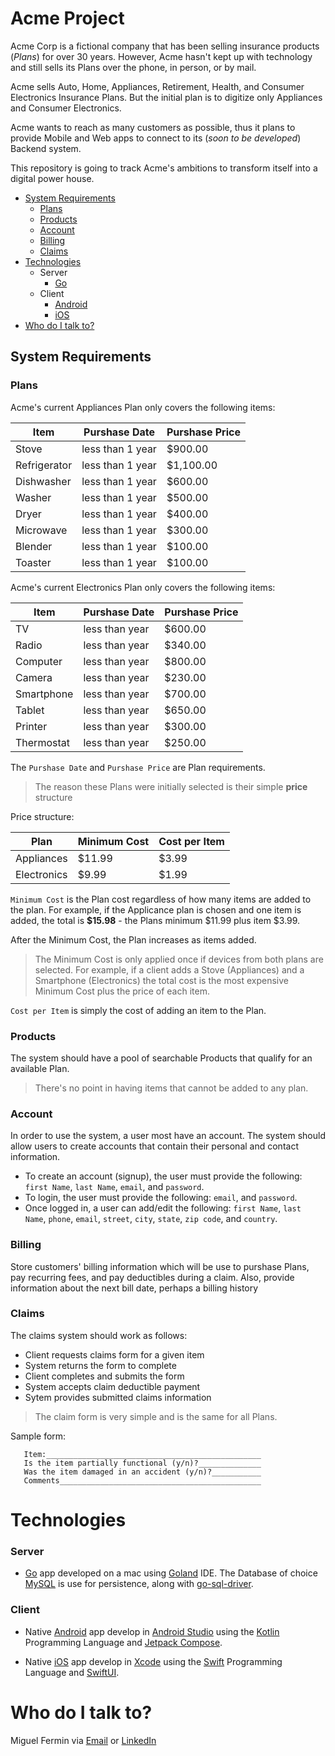 # Acme Project
Acme Corp is a fictional company that has been selling insurance products (*Plans*) for over 30 years. However, Acme hasn't kept up with technology and still sells its Plans over the phone, in person, or by mail. 

Acme sells Auto, Home, Appliances, Retirement, Health, and Consumer Electronics Insurance Plans. But the initial plan is to digitize only Appliances and Consumer Electronics.

Acme wants to reach as many customers as possible, thus it plans to provide Mobile and Web apps to connect to its (*soon to be developed*) Backend system.

This repository is going to track Acme's ambitions to transform itself into a digital power house.

- [System Requirements](#system-requirements)
	- [Plans](#plans)
	- [Products](#products)
	- [Account](#account)
	- [Billing](#billing)
	- [Claims](#claims)
- [Technologies](#technologies)
	- Server
	  - [Go](#go)
	- Client
	  - [Android](#android)
	  - [iOS](#ios)
- [Who do I talk to?](#who-do-i-talk-to)

## System Requirements
### Plans

Acme's current Appliances Plan only covers the following items:

| Item         | Purshase Date    | Purshase Price|
|--------------|------------------|---------------|
| Stove        | less than 1 year | $900.00       |
| Refrigerator | less than 1 year | $1,100.00     |
| Dishwasher   | less than 1 year | $600.00       |
| Washer       | less than 1 year | $500.00       |
| Dryer        | less than 1 year | $400.00       |
| Microwave    | less than 1 year | $300.00       |
| Blender      | less than 1 year | $100.00       |
| Toaster      | less than 1 year | $100.00       |

Acme's current Electronics Plan only covers the following items:

| Item         | Purshase Date  | Purshase Price|
|--------------|----------------|---------------|
| TV           | less than year | $600.00       |
| Radio        | less than year | $340.00       |
| Computer     | less than year | $800.00       |
| Camera       | less than year | $230.00       |
| Smartphone   | less than year | $700.00       |
| Tablet       | less than year | $650.00       |
| Printer      | less than year | $300.00       |
| Thermostat   | less than year | $250.00       |

The `Purshase Date` and `Purshase Price` are Plan requirements.

> The reason these Plans were initially selected is their simple **price** structure

Price structure:

| Plan         | Minimum Cost | Cost per Item |
|--------------|--------------|---------------|
| Appliances   | $11.99       | $3.99         |
| Electronics  | $9.99        | $1.99         |

`Minimum Cost` is the Plan cost regardless of how many items are added to the plan. For example, if the Applicance plan is chosen and one item is added, the total is **$15.98** - the Plans minimum $11.99 plus item $3.99.

After the Minimum Cost, the Plan increases as items added.

> The Minimum Cost is only applied once if devices from both plans are selected. For example, if a client adds a Stove (Appliances) and a Smartphone (Electronics) the total cost is the most expensive Minimum Cost plus the price of each item.

`Cost per Item` is simply the cost of adding an item to the Plan.

### Products
The system should have a pool of searchable Products that qualify for an available Plan.
>There's no point in having items that cannot be added to any plan.

### Account
In order to use the system, a user most have an account. The system should allow users to create accounts that contain their personal and contact information.
- To create an account (signup), the user must provide the following: `first Name`, `last Name`, `email`, and `password`.
- To login, the user must provide the following: `email`, and `password`.
- Once logged in, a user can add/edit the following: `first Name`, `last Name`, `phone`, `email`, `street`, `city`, `state`, `zip code`, and `country`.

### Billing
Store customers' billing information which will be use to purshase Plans, pay recurring fees, and pay deductibles during a claim. Also, provide information about the next bill date, perhaps a billing history

### Claims
The claims system should work as follows:

- Client requests claims form for a given item
- System returns the form to complete
- Client completes and submits the form
- System accepts claim deductible payment
- Sytem provides submitted claims information

>The claim form is very simple and is the same for all Plans.

Sample form:

	   Item:________________________________________________
	   Is the item partially functional (y/n)?______________
	   Was the item damaged in an accident (y/n)?___________
	   Comments_____________________________________________
   
# Technologies
### Server

- [Go](https://golang.org) app developed on a mac using [Goland](https://www.jetbrains.com/go) IDE. The Database of choice [MySQL](https://www.mysql.com) is use for persistence, along with [go-sql-driver](https://github.com/go-sql-driver/mysql).

### Client

- Native [Android](https://www.android.com) app develop in [Android Studio](https://developer.android.com/studio/index.html) using the [Kotlin](https://kotlinlang.org) Programming Language and [Jetpack Compose](https://developer.android.com/jetpack/compose).

- Native [iOS](https://www.apple.com/ios/ios-11/) app develop in [Xcode](https://developer.apple.com/xcode/) using the [Swift](https://swift.org) Programming Language and [SwiftUI](https://developer.apple.com/xcode/swiftui/).

# Who do I talk to?
Miguel Fermin via [Email](mailto:mfermin@mafsoftware.com) or [LinkedIn](https://www.linkedin.com/in/miguel-fermin-94658544/)


